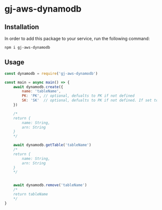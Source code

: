 # gj-aws-dynamodb

## Installation
In order to add this package to your service, run the following command:
```
npm i gj-aws-dynamodb
```

## Usage

```js
const dynamodb = require('gj-aws-dynamodb')

const main = async main() => {
    await dynamodb.create({
        name: 'tableName', 
        PK: 'PK', // optional, defualts to PK if not defined
        SK: 'SK'  // optional, defualts to PK if not defined. If set to false, only a hash key with PK will be made, range key will be omitted
    })

    /*
    return {
        name: String,
        arn: String
    }
    */

    await dynamodb.getTable('tableName')
    /*
    return {
        name: String,
        arn: String
    }
    */


    await dynamodb.remove('tableName') 
    /*
    return tableName
    */
}